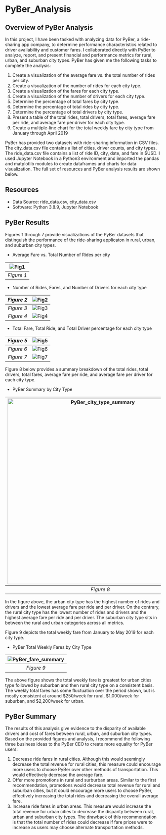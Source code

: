 # PyBer_Analysis

## Overview of PyBer Analysis

In this project, I have been tasked with analyzing data for PyBer, a ride-sharing app company, to determine performance characteristics related to driver availability and customer fares. I collaborated directly with PyBer to analyze, report, and present financial and performance metrics for rural, urban, and suburban city types. PyBer has given me the following tasks to complete the analysis:

1. Create a visualization of the average fare vs. the total number of rides per city.
2. Create a visualization of the number of rides for each city type.
3. Create a visualization of the fares for each city type.
4. Create a visualization of the number of drivers for each city type.
5. Determine the percentage of total fares by city type.
6. Determine the percentage of total rides by city type.
7. Determine the percentage of total drivers by city type.
8. Present a table of the total rides, total drivers, total fares, average fare per ride, and average fare per driver for each city type.
9. Create a multiple-line chart for the total weekly fare by city type from January through April 2019

PyBer has provided two datasets with ride-sharing information in CSV files. The city_data.csv file contains a list of cities, driver counts, and city types. The ride_data.csv file contains a list of ride ID, city, date, and fare in $USD. I used Jupyter Notebook in a Python3 environment and imported the pandas and matplotlib modules to create dataframes and charts for data visualization. The full set of resources and PyBer analysis results are shown below.

## Resources
- Data Source: ride_data.csv, city_data.csv
- Software: Python 3.8.9, Jupyter Notebook

## PyBer Results

Figures 1 through 7 provide visualizations of the PyBer datasets that distinguish the performance of the ride-sharing applicaton in rural, urban, and suburban city types.

- Average Fare vs. Total Number of Rides per city

<div align="center">

|![Fig1](https://user-images.githubusercontent.com/95327115/150699704-4d2886f6-4188-4ae0-8fd4-c196b9789cdb.png)|
|:--:|
|*Figure 1*|

</div>
  
- Number of Rides, Fares, and Number of Drivers for each city type

<div align="center">

|*Figure 2*|![Fig2](https://user-images.githubusercontent.com/95327115/150699892-5302a2e8-28c0-4c84-a8bc-0f42e957231a.png)|
|:--:|:--:|
|*Figure 3*|![Fig3](https://user-images.githubusercontent.com/95327115/150699901-fbe9060d-4df1-4116-80f8-05a71e047c7e.png)|
|*Figure 4*|![Fig4](https://user-images.githubusercontent.com/95327115/150699911-ef520930-582c-411b-95da-255c39f93acc.png)|

</div>

- Total Fare, Total Ride, and Total Driver percentage for each city type

<div align="center">

|*Figure 5*|![Fig5](https://user-images.githubusercontent.com/95327115/150700111-6fae0dca-d669-4f0e-85ce-fce885297545.png)|
|:--:|:--:|
|*Figure 6*|![Fig6](https://user-images.githubusercontent.com/95327115/150700119-287516a5-b6d5-41d3-8ae3-9e778761585c.png)|
|*Figure 7*|![Fig7](https://user-images.githubusercontent.com/95327115/150700128-b1a45787-e48e-4312-a843-f7a24785d636.png)|

</div>

Figure 8 below provides a summary breakdown of the total rides, total drivers, total fares, average fare per ride, and average fare per driver for each city type.

- PyBer Summary by City Type

<div align="center">

|<img width="600" alt="PyBer_city_type_summary" src="https://user-images.githubusercontent.com/95327115/150700176-8b5b1f3f-920b-4f6b-bd20-65d88510e748.png">|
|:--:|
|*Figure 8*|

</div>

In the figure above, the urban city type has the highest number of rides and drivers and the lowest average fare per ride and per driver.  On the contrary, the rural city type has the lowest number of rides and drivers and the highest average fare per ride and per driver. The suburban city type sits in between the rural and urban categories across all metrics. 

Figure 9 depicts the total weekly fare from January to May 2019 for each city type.

- PyBer Total Weekly Fares by City Type

<div align="center">

|![PyBer_fare_summary](https://user-images.githubusercontent.com/95327115/150700206-108482b8-0337-4ed5-8f16-a3d72553f45c.png)|
|:--:|
|*Figure 9*|

</div>

The above figure shows the total weekly fare is greatest for urban cities type followed by suburban and then rural city type on a consistent basis. The weekly total fares has some fluctuation over the period shown, but is mostly consistent at around $250/week for rural, $1,000/week for suburban, and $2,200/week for urban.

## PyBer Summary

The results of this analysis give evidence to the disparity of available drivers and cost of fares between rural, urban, and suburban city types. Based on the provided figures and analysis, I recommend the following three business ideas to the PyBer CEO to create more equality for PyBer users:
1. Decrease ride fares in rural cities. Although this would seemingly decrease the total revenue for rural cities, this measure could encourage more users to choose PyBer over other methods of transportation. This would effectively decrease the average fare.
2. Offer more promotions in rural and surburban areas. Similar to the first recommendation, promotions would decrease total revenue for rural and suburban cities, but it could encourage more users to choose PyBer, effectively increasing the total rides and decreasing the overall average fare.
3. Increase ride fares in urban areas. This measure would increase the total revenue for urban cities to decrease the disparity between rural, urban and suburban city types. The drawback of this recommendation is that the total number of rides could decrease if fare prices were to increase as users may choose alternate transportation methods. 
